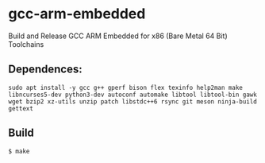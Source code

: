 # gcc-arm-embedded
Build and Release GCC ARM Embedded for x86 (Bare Metal 64 Bit) Toolchains

## Dependences:

	sudo apt install -y gcc g++ gperf bison flex texinfo help2man make libncurses5-dev python3-dev autoconf automake libtool libtool-bin gawk wget bzip2 xz-utils unzip patch libstdc++6 rsync git meson ninja-build gettext

## Build

	$ make

